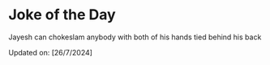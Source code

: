 # Joke of the Day

<!-- #joke -->
Jayesh can chokeslam anybody with both of his hands tied behind his back

Updated on: [26/7/2024]
<!-- #jokeEnd -->